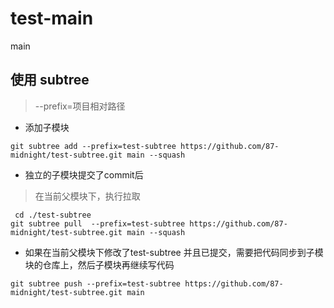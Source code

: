 # test-main
main

## 使用 subtree

> --prefix=项目相对路径

- 添加子模块

```
git subtree add --prefix=test-subtree https://github.com/87-midnight/test-subtree.git main --squash
```

- 独立的子模块提交了commit后

> 在当前父模块下，执行拉取

```
 cd ./test-subtree
git subtree pull  --prefix=test-subtree https://github.com/87-midnight/test-subtree.git main --squash
```

- 如果在当前父模块下修改了test-subtree 并且已提交，需要把代码同步到子模块的仓库上，然后子模块再继续写代码

```
git subtree push --prefix=test-subtree https://github.com/87-midnight/test-subtree.git main
```